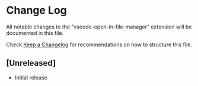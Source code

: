 # Change Log

All notable changes to the "vscode-open-in-file-manager" extension will be documented in this file.

Check [Keep a Changelog](http://keepachangelog.com/) for recommendations on how to structure this file.

## [Unreleased]

- Initial release
